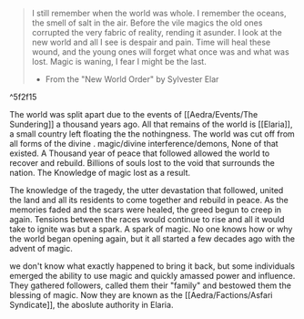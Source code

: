 
>I still remember when the world was whole.  I remember the oceans, the smell of salt in the air. Before the vile magics the old ones corrupted the very fabric of reality, rending it asunder. I look at the new world and all I see is despair and pain. Time will heal these wound, and the young ones will forget what once was and what was lost. Magic is waning, I fear I might be the last. 
>
>- From the "New World Order" by Sylvester Elar 

^5f2f15


The world was split apart due to the events of [[Aedra/Events/The Sundering]] a thousand years ago. All that remains of the world is [[Elaria]], a small country left floating the the nothingness.  The world was cut off from all forms of the divine . magic/divine interference/demons, None of that existed.  A Thousand year of peace that followed allowed the world to recover and rebuild. Billions of souls lost to the void that surrounds the nation. The Knowledge of magic lost as a result.

The knowledge of the tragedy, the utter devastation that followed, united the land and all its residents to come together and rebuild in peace. As the memories faded and the scars were healed, the greed begun to creep in again. Tensions between the races would continue to rise and all it would take to ignite was but a spark. A spark of magic. No one knows how or why the world began opening again, but it all started a few decades ago with the advent of magic.


 we don't know what exactly happened to bring it back, but  some individuals emerged the ability to use magic and quickly amassed power and influence. They gathered followers, called them their "family" and bestowed them the blessing of magic. Now they are known as the  [[Aedra/Factions/Asfari Syndicate]], the aboslute authority in Elaria. 


